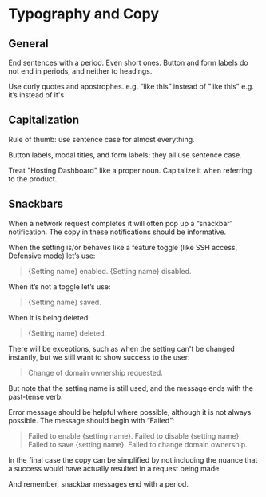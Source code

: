 # Typography and Copy

## General

End sentences with a period. Even short ones. Button and form labels do not end in periods, and neither to headings.

Use curly quotes and apostrophes.
e.g. “like this” instead of "like this"
e.g. it’s instead of it's

## Capitalization

Rule of thumb: use sentence case for almost everything.

Button labels, modal titles, and form labels; they all use sentence case.

Treat "Hosting Dashboard" like a proper noun. Capitalize it when referring to the product.

## Snackbars

When a network request completes it will often pop up a “snackbar” notification. The copy in these notifications should be informative.

When the setting is/or behaves like a feature toggle (like SSH access, Defensive mode) let’s use:

> {Setting name} enabled.
> {Setting name} disabled.

When it’s not a toggle let’s use:

> {Setting name} saved.

When it is being deleted:

> {Setting name} deleted.

There will be exceptions, such as when the setting can't be changed instantly, but we still want to show success to the user:

> Change of domain ownership requested.

But note that the setting name is still used, and the message ends with the past-tense verb.

Error message should be helpful where possible, although it is not always possible. The message should begin with “Failed”:

> Failed to enable {setting name}.
> Failed to disable {setting name}.
> Failed to save {setting name}.
> Failed to change domain ownership.

In the final case the copy can be simplified by not including the nuance that a success would have actually resulted in a request being made.

And remember, snackbar messages end with a period.


